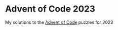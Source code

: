 # Advent of Code 2023

My solutions to the [Advent of Code](https://adventofcode.com/2023) puzzles for 2023
